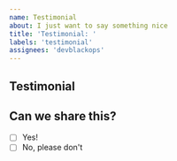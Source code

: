 ```yaml
---
name: Testimonial
about: I just want to say something nice
title: 'Testimonial: '
labels: 'testimonial'
assignees: 'devblackops'
---
```


## Testimonial
<!--- Have something nice to say? You can put that here :) -->

## Can we share this?
<!--- Do you mind if we share this? It _may_ end up as on the Leanpub website or as part of the book. -->
- [ ] Yes!
- [ ] No, please don't
